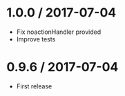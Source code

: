1.0.0 / 2017-07-04
==================

* Fix noactionHandler provided
* Improve tests


0.9.6 / 2017-07-04
==================

* First release 
